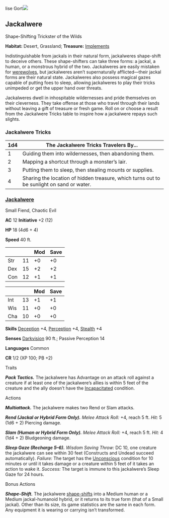   
Iise Gort[![](https://media.dndbeyond.com/compendium-images/mm/hAxSwXnO1TSUruhZ/10-001.jackalwere.png)](https://media.dndbeyond.com/compendium-images/mm/hAxSwXnO1TSUruhZ/10-001.jackalwere.png)

## [](https://www.dndbeyond.com/sources/dnd/mm-2024/monsters-j#Jackalwere)Jackalwere

Shape-Shifting Trickster of the Wilds

**Habitat:** Desert, Grassland; **Treasure:** [Implements](https://www.dndbeyond.com/sources/dnd/dmg-2024/random-magic-items#ImplementsTables)

Indistinguishable from jackals in their natural form, jackalweres shape-shift to deceive others. These shape-shifters can take three forms: a jackal, a human, or a monstrous hybrid of the two. Jackalweres are easily mistaken for [werewolves](https://www.dndbeyond.com/monsters/5195267-werewolf), but jackalweres aren’t supernaturally afflicted—their jackal forms are their natural state. Jackalweres also possess magical gazes capable of putting foes to sleep, allowing jackalweres to play their tricks unimpeded or get the upper hand over threats.

Jackalweres dwell in inhospitable wildernesses and pride themselves on their cleverness. They take offense at those who travel through their lands without leaving a gift of treasure or fresh game. Roll on or choose a result from the Jackalwere Tricks table to inspire how a jackalwere repays such slights.

### [](https://www.dndbeyond.com/sources/dnd/mm-2024/monsters-j#JackalwereTricks)Jackalwere Tricks
|1d4|The Jackalwere Tricks Travelers By...|
|---|---|
|1|Guiding them into wildernesses, then abandoning them.|
|2|Mapping a shortcut through a monster’s lair.|
|3|Putting them to sleep, then stealing mounts or supplies.|
|4|Sharing the location of hidden treasure, which turns out to be sunlight on sand or water.|

### [](https://www.dndbeyond.com/sources/dnd/mm-2024/monsters-j#JackalwereStatBlock)[Jackalwere](https://www.dndbeyond.com/monsters/5195092-jackalwere)

Small Fiend, Chaotic Evil

**AC** 12 **Initiative** +2 (12)

**HP** 18 (4d6 + 4)

**Speed** 40 ft.

|||Mod|Save|
|---|---|---|---|
|Str|11|+0|+0|
|Dex|15|+2|+2|
|Con|12|+1|+1|

|||Mod|Save|
|---|---|---|---|
|Int|13|+1|+1|
|Wis|11|+0|+0|
|Cha|10|+0|+0|

**Skills** [Deception](https://www.dndbeyond.com/sources/dnd/free-rules/playing-the-game#Skills) +4, [Perception](https://www.dndbeyond.com/sources/dnd/free-rules/playing-the-game#Skills) +4, [Stealth](https://www.dndbeyond.com/sources/dnd/free-rules/playing-the-game#Skills) +4

**Senses** [Darkvision](https://www.dndbeyond.com/sources/dnd/free-rules/rules-glossary#Darkvision) 90 ft.; Passive Perception 14

**Languages** Common

**CR** 1/2 (XP 100; PB +2)

Traits

**_Pack Tactics._** The jackalwere has Advantage on an attack roll against a creature if at least one of the jackalwere’s allies is within 5 feet of the creature and the ally doesn’t have the [Incapacitated](https://www.dndbeyond.com/sources/dnd/free-rules/rules-glossary#IncapacitatedCondition) condition.

Actions

**_Multiattack._** The jackalwere makes two Rend or Slam attacks.

**_Rend (Jackal or Hybrid Form Only)._** _Melee Attack Roll:_ +4, reach 5 ft. _Hit:_ 5 (1d6 + 2) Piercing damage.

**_Slam (Human or Hybrid Form Only)._** _Melee Attack Roll:_ +4, reach 5 ft. _Hit:_ 4 (1d4 + 2) Bludgeoning damage.

**_Sleep Gaze (Recharge 5–6)._** _Wisdom Saving Throw:_ DC 10, one creature the jackalwere can see within 30 feet (Constructs and Undead succeed automatically). _Failure:_ The target has the [Unconscious](https://www.dndbeyond.com/sources/dnd/free-rules/rules-glossary#UnconsciousCondition) condition for 10 minutes or until it takes damage or a creature within 5 feet of it takes an action to wake it. _Success:_ The target is immune to this jackalwere’s Sleep Gaze for 24 hours.

Bonus Actions

**_Shape-Shift._** The jackalwere [shape-shifts](https://www.dndbeyond.com/sources/dnd/free-rules/rules-glossary#ShapeShifting) into a Medium human or a Medium jackal-humanoid hybrid, or it returns to its true form (that of a Small jackal). Other than its size, its game statistics are the same in each form. Any equipment it is wearing or carrying isn’t transformed.